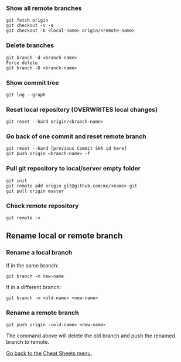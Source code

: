 ### Show all remote branches
```
git fetch origin
git checkout -v -a
git checkout -b <local-name> origin/<remote-name>
```
### Delete branches
```
git branch -d <branch-name>
Force delete
git branch -D <branch-name>
```

### Show commit tree
```
git log --graph
```

### Reset local repository (OVERWRITES local changes)
```
git reset --hard origin/<branch-name>
```

### Go back of one commit and reset remote branch
```
git reset --hard [previous Commit SHA id here]
git push origin <branch-name> -f
```

### Pull git repository to local/server empty folder
```
git init
git remote add origin git@github.com:me/<name>.git
git pull origin master
```

### Check remote repository
```
git remote -v
```

## Rename local or remote branch

### Rename a local branch
If in the same branch:
```
git branch -m new-name
```
If in a different branch:
```
git branch -m <old-name> <new-name>
```

### Rename a remote branch
```
git push origin :<old-name> <new-name>
```
The command above will delete the old branch and push the renamed branch to remote. 

[Go back to the Cheat Sheets menu.](../README.md)
